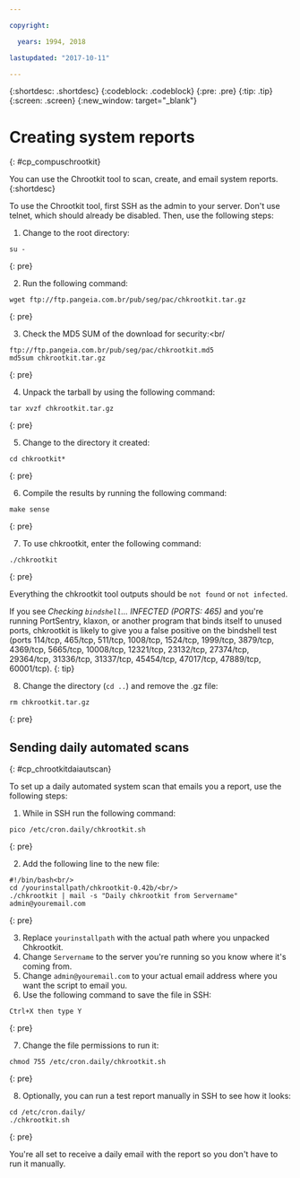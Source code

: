 ```yaml
---

copyright:

  years: 1994, 2018

lastupdated: "2017-10-11"

---
```


{:shortdesc: .shortdesc}
{:codeblock: .codeblock}
{:pre: .pre}
{:tip: .tip}
{:screen: .screen}
{:new_window: target="_blank"}

# Creating system reports
{: #cp_compuschrootkit}

You can use the Chrootkit tool to scan, create, and email system reports.
{:shortdesc}

To use the Chrootkit tool, first SSH as the admin to your server. Don't use telnet, which should already be disabled. Then, use the following steps:

1. Change to the root directory:  

  ```
  su -
  ```
  {: pre}

2. Run the following command:

  ```
  wget ftp://ftp.pangeia.com.br/pub/seg/pac/chkrootkit.tar.gz
  ```
  {: pre}

3. Check the MD5 SUM of the download for security:<br/

  ```
  ftp://ftp.pangeia.com.br/pub/seg/pac/chkrootkit.md5
  md5sum chkrootkit.tar.gz
  ```
  {: pre}

4. Unpack the tarball by using the following command:<br/>

  ```
  tar xvzf chkrootkit.tar.gz
  ```
  {: pre}

5. Change to the directory it created:

  ```
  cd chkrootkit*
  ```
  {: pre}

6. Compile the results by running the following command:

  ```
  make sense
  ```
  {: pre}

7. To use chkrootkit, enter the following command:

  ```
  ./chkrootkit
  ```
  {: pre}

Everything the chkrootkit tool outputs should be `not found` or `not infected`.

If you see *Checking `bindshell`... INFECTED (PORTS: 465)* and you're running PortSentry, klaxon, or another program that binds itself to unused ports, chkrootkit is likely to give you a false positive on the bindshell test (ports 114/tcp, 465/tcp, 511/tcp, 1008/tcp, 1524/tcp, 1999/tcp, 3879/tcp, 4369/tcp, 5665/tcp, 10008/tcp, 12321/tcp, 23132/tcp, 27374/tcp, 29364/tcp, 31336/tcp, 31337/tcp, 45454/tcp, 47017/tcp, 47889/tcp, 60001/tcp).
{: tip}

8. Change the directory (`cd ..`) and remove the .gz file:  

  ```
  rm chkrootkit.tar.gz
  ```
  {: pre}

## Sending daily automated scans
{: #cp_chrootkitdaiautscan}

To set up a daily automated system scan that emails you a report, use the following steps:

1. While in SSH run the following command:

  ```
  pico /etc/cron.daily/chkrootkit.sh
  ```
  {: pre}

2. Add the following line to the new file:

  ```
  #!/bin/bash<br/>
  cd /yourinstallpath/chkrootkit-0.42b/<br/>
  ./chkrootkit | mail -s "Daily chkrootkit from Servername" admin@youremail.com
  ```
  {: pre}

3. Replace `yourinstallpath` with the actual path where you unpacked Chkrootkit.
4. Change `Servername` to the server you're running so you know where it's coming from.
5. Change `admin@youremail.com` to your actual email address where you want the script to email you.
6. Use the following command to save the file in SSH:

  ```
  Ctrl+X then type Y
  ```
  {: pre}

7. Change the file permissions to run it:

  ```
  chmod 755 /etc/cron.daily/chkrootkit.sh
  ```
  {: pre}

8.  Optionally, you can run a test report manually in SSH to see how it looks:

  ```
  cd /etc/cron.daily/
  ./chkrootkit.sh
  ```
  {: pre}

You're all set to receive a daily email with the report so you don't have to run it manually.
